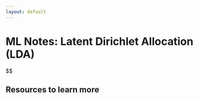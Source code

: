 ```yaml
---
layout: default
---
```


# ML Notes: Latent Dirichlet Allocation (LDA)

$$

## Resources to learn more


<br><br>
